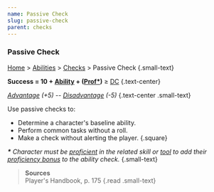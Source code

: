 ```yaml
---
name: Passive Check
slug: passive-check
parent: checks
---
```

### Passive Check
[Home](dm-operations-center) > [Abilities](abilities) > [Checks](checks) > Passive Check {.small-text}

**Success = 10 + [Ability](ability-modifier) + ([Prof\*](proficiency-bonus))** ≥ [DC](difficulty-class) {.text-center}

*[Advantage](advantage-and-disadvantage) (+5) -- [Disadvantage](advantage-and-disadvantage) (-5)* {.text-center .small-text}

Use passive checks to:
- Determine a character's baseline ability.
- Perform common tasks without a roll.
- Make a check without alerting the player.
{.square}

***\*** Character must be [proficient](proficiency-bonus) in the related skill or [tool](tool) to add their [proficiency bonus](proficiency-bonus) to the ability check.* {.small-text}

> **Sources** <br/>
> Player's Handbook, p. 175
{.read .small-text}

